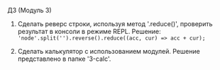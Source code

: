 ДЗ (Модуль 3)
1. Сделать реверс строки, используя метод '.reduce()', проверить результат в консоли в режиме REPL.
Решение:
```'node'.split('').reverse().reduce((acc, cur) => acc + cur);```

2. Сделать калькулятор с использованием модулей.
Решение представлено в папке '3-calc'.
